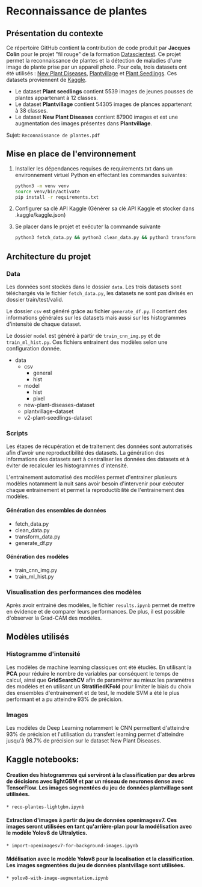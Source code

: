 # Reconnaissance de plantes

## Présentation du contexte

Ce répertoire GitHub contient la contribution de code produit par **Jacques Colin** pour le projet "fil rouge" de la formation [Datascientest](https://datascientest.com/formation-data-scientist). Ce projet permet la reconnaissance de plantes et la détection de maladies d'une image de plante prise par un appareil photo.
Pour cela, trois datasets ont été utilisés : [New Plant Diseases](https://www.kaggle.com/datasets/vipoooool/new-plant-diseases-dataset), [Plantvillage](https://www.kaggle.com/datasets/abdallahalidev/plantvillage-dataset) et [Plant Seedlings](https://www.kaggle.com/datasets/vbookshelf/v2-plant-seedlings-dataset). Ces datasets proviennent de [Kaggle](https://www.kaggle.com/).

* Le dataset **Plant seedlings** contient 5539 images de jeunes pousses de plantes appartenant à 12 classes.
* Le dataset **Plantvillage** contient 54305 images de plances appartenant à 38 classes.
* Le dataset **New Plant Diseases** contient 87900 images et est une augmentation des images présentes dans **Plantvillage**.

Sujet: `Reconnaissance de plantes.pdf`

## Mise en place de l'environnement

1. Installer les dépendances requises de requirements.txt dans un environnement virtuel Python en effectant les commandes suivantes:

    ```bash
    python3 -m venv venv
    source venv/bin/activate
    pip install -r requirements.txt
    ```

2. Configurer sa clé API Kaggle (Générer sa clé API Kaggle et stocker dans .kaggle/kaggle.json)

3. Se placer dans le projet et exécuter la commande suivante

    ```bash
    python3 fetch_data.py && python3 clean_data.py && python3 transform_data.py && python3 generate_df.py
    ```

## Architecture du projet

### Data

Les données sont stockés dans le dossier `data`. Les trois datasets sont téléchargés via le fichier `fetch_data.py`, les datasets ne sont pas divisés en dossier train/test/valid.

Le dossier `csv` est généré grâce au fichier `generate_df.py`. Il contient des informations générales sur les datasets mais aussi sur les histogrammes d'intensité de chaque dataset.

Le dossier `model` est généré à partir de `train_cnn_img.py` et de `train_ml_hist.py`. Ces fichiers entrainent des modèles selon une configuration donnée.

* data
  * csv
    * general
    * hist
  * model
    * hist
    * pixel
  * new-plant-diseases-dataset
  * plantvillage-dataset
  * v2-plant-seedlings-dataset

### Scripts

Les étapes de récupération et de traitement des données sont automatisés afin d'avoir une reproductibilité des datasets. La génération des informations des datasets sert à centraliser les données des datasets et à éviter de recalculer les histogrammes d'intensité.

L'entrainement automatisé des modèles permet d'entrainer plusieurs modèles notamment la nuit sans avoir besoin d'intervenir pour exécuter chaque entrainement et permet la reproductibilité de l'entrainement des modèles.

#### Génération des ensembles de données

* fetch_data.py
* clean_data.py
* transform_data.py
* generate_df.py

#### Génération des modèles

* train_cnn_img.py
* train_ml_hist.py

### Visualisation des performances des modèles

Après avoir entrainé des modèles, le fichier `results.ipynb` permet de mettre en évidence et de comparer leurs performances. De plus, il est possible d'observer la Grad-CAM des modèles.

## Modèles utilisés

### Histogramme d'intensité

Les modèles de machine learning classiques ont été étudiés. En utilisant la **PCA** pour réduire le nombre de variables par conséquent le temps de calcul, ainsi que **GridSearchCV** afin de paramètrer au mieux les paramètres des modèles et en utilisant un **StratifiedKFold** pour limiter le biais du choix des ensembles d'entrainement et de test, le modèle SVM a été le plus performant et a pu atteindre 93% de précision.

### Images

Les modèles de Deep Learning notamment le CNN permettent d'atteindre 93% de précision et l'utilisation du transfert learning permet d'atteindre jusqu'à 98.7% de précision sur le dataset New Plant Diseases.

## Kaggle notebooks:
#### Creation des histogrammes qui serviront à la classification par des arbres de décisions avec lightGBM et par un réseau de neurones dense avec TensorFlow. Les images segmentées du jeu de données plantvillage sont utilisées.

    * reco-plantes-lightgbm.ipynb

#### Extraction d'images à partir du jeu de données openimagesv7. Ces images seront utilisées en tant qu'arrière-plan pour la modélisation avec le modèle Yolov8 de Ultralytics.

    * import-openimagesv7-for-background-images.ipynb

#### Mdélisation avec le modèle Yolov8 pour la localisation et la classification. Les images segmentées du jeu de données plantvillage sont utilisées.

    * yolov8-with-image-augmentation.ipynb
